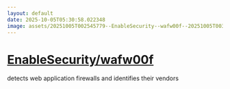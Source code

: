 ```yaml
---
layout: default
date: 2025-10-05T05:30:58.022348
image: assets/20251005T002545779--EnableSecurity--wafw00f--20251005T003124712--cropped.png
---
```


# [EnableSecurity/wafw00f](https://github.com/EnableSecurity/wafw00f)

detects web application firewalls and identifies their vendors
